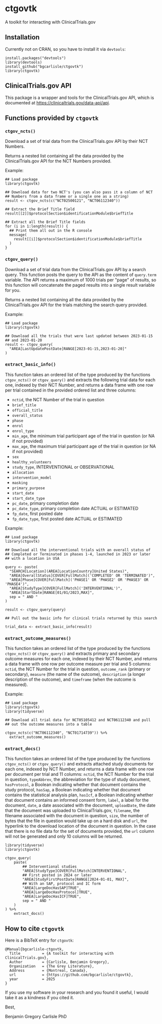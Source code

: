 # ctgovtk

A toolkit for interacting with ClinicalTrials.gov

## Installation

Currently not on CRAN, so you have to install it via `devtools`:

```
install.packages("devtools")
library(devtools)
install_github("bgcarlisle/ctgovtk")
library(ctgovtk)

```

## ClinicalTrials.gov API

This package is a wrapper and tools for the ClinicalTrials.gov API, which is documented at <https://clinicaltrials.gov/data-api/api>.

## Functions provided by `ctgovtk`

### `ctgov_ncts()`

Download a set of trial data from the ClinicalTrials.gov API by their
NCT Numbers.

Returns a nested list containing all the data provided by the
ClinicalTrials.gov API for the NCT Numbers provided.

Example:

```
## Load package
library(ctgovtk)

## Download data for two NCT's (you can also pass it a column of NCT
## Numbers from a data frame or a single one as a string)
result <- ctgov_ncts(c("NCT02500121", "NCT06112340"))

## Extract the Brief Title field
result[[2]]$protocolSection$identificationModule$briefTitle

## Extract all the Brief Title fields
for (i in 1:length(result)) {
  ## Print them all out in the R console
  message(
    result[[i]]$protocolSection$identificationModule$briefTitle
  )
}

```

### `ctgov_query()`

Download a set of trial data from the ClinicalTrials.gov API by a
search query. This function posts the query to the API as the content
of `query.term` variable. The API returns a maximum of 1000 trials per
"page" of results, so this function will concatenate the paged results
into a single result variable for you.

Returns a nested list containing all the data provided by the
ClinicalTrials.gov API for the trials matching the search query
provided.

Example:

```
## Load package
library(ctgovtk)

## Download all the trials that were last updated between 2023-01-15
## and 2023-01-20
result <- ctgov_query(
  "AREA[LastUpdatePostDate]RANGE[2023-01-15,2023-01-20]"
)
```

### `extract_basic_info()`

This function takes an ordered list of the type produced by the
functions `ctgov_ncts()` or `ctgov_query()` and extracts the following
trial data for each one, indexed by their NCT Number, and returns a
data frame with one row per trial contained in the provided ordered
list and three columns:

* `nctid`, the NCT Number of the trial in question
* `brief_title`
* `official_title`
* `overall_status`
* `phase`
* `enrol`
* `enrol_type`
* `min_age`, the minimum trial participant age of the trial in
  question (or NA if not provided)
* `max_age`, the maximum trial participant age of the trial in
  question (or NA if not provided)
* `sex`
* `healthy_volunteers`
* `study_type`, INTERVENTIONAL or OBSERVATIONAL
* `allocation`
* `intervention_model`
* `masking`
* `primary_purpose`
* `start_date`
* `start_date_type`
* `pc_date`, primary completion date
* `pc_date_type`, primary completion date ACTUAL or ESTIMATED
* `fp_date`, first posted date
* `fp_date_type`, first posted date ACTUAL or ESTIMATED

Example:

```
## Load package
library(ctgovtk)

## Download all the interventional trials with an overall status of
## Completed or Terminated in phases 1-4, launched in 2023 or later
## with a location in USA

query <- paste(
  "SEARCH[Location](AREA[LocationCountry]United States)",
  "AREA[OverallStatus]COVER[FullMatch]('COMPLETED' OR 'TERMINATED')",
  "AREA[Phase]COVER[FullMatch]('PHASE1' OR 'PHASE2' OR 'PHASE3' OR 'PHASE4')",
  "AREA[StudyType]COVER[FullMatch]('INTERVENTIONAL')",
  "AREA[StartDate]RANGE[01/01/2023,MAX]",
  sep = " AND "
)

result <- ctgov_query(query)

## Pull out the basic info for clinical trials returned by this search

trial_data <- extract_basic_info(result)

```

### `extract_outcome_measures()`

This function takes an ordered list of the type produced by the
functions `ctgov_ncts()` or `ctgov_query()` and extracts primary and
secondary outcome measures for each one, indexed by their NCT Number,
and returns a data frame with one row per outcome measure per trial
and 5 columns: `nctid`, the NCT Number for the trial in question,
`outcome_rank` (primary or secondary), `measure` (the name of the
outcome), `description` (a longer description of the outcome), and
`timeframe` (when the outcome is measured).

Example:

```
## Load package
library(ctgovtk)
library(tidyverse)

## Download all trial data for NCT05105412 and NCT06112340 and pull
## out the outcome measures into a table

ctgov_ncts(c("NCT06112340", "NCT01714739")) %>%
  extract_outcome_measures()
```

### `extract_docs()`

This function takes an ordered list of the type produced by the
functions `ctgov_ncts()` or `ctgov_query()` and extracts attached
study documents for each one, indexed by NCT Number, and returns a
data frame with one row per document per trial and 11 columns:
`nctid`, the NCT Number for the trial in question, `typeAbbrev`, the
abbreviation for the type of study document, `hasProtocol`, a Boolean
indicating whether that document contains the study protocol,
`hasSap`, a Boolean indicating whether that document contains the
statistical analysis plan, `hasIcf`, a Boolean indicating whether that
document contains an informed consent form, `label`, a label for the
document, `date`, a date associated with the document, `uploadDate`,
the date that the document was uploaded to ClinicalTrials.gov,
`filename`, the filename associated with the document in question,
`size`, the number of bytes that the file in question would take up on
a hard disk and `url`, the hyperlink to the download location of the
document in question. In the case that there is no file data for the
set of documents provided, the `url` column will not be generated and
only 10 columns will be returned.

```
library(tidyverse)
library(ctgovtk)

ctgov_query(
    paste(
        ## Interventional studies
        "AREA[StudyType]COVER[FullMatch]INTERVENTIONAL",
        ## First posted in 2024 or later
        "AREA[StudyFirstPostDate]RANGE[2024-01-01, MAX]",
        ## With an SAP, protocol and IC form
        "AREA[LargeDocHasSAP]TRUE",
        "AREA[LargeDocHasProtocol]TRUE",
        "AREA[LargeDocHasICF]TRUE",
        sep = " AND "
    )
) %>%
    extract_docs()

```

## How to cite `ctgovtk`

Here is a BibTeX entry for `ctgovtk`:

```
@Manual{bgcarlisle-ctgovtk,
  Title          = {A toolkit for interacting with ClinicalTrials.gov},
  Author         = {Carlisle, Benjamin Gregory},
  Organization   = {The Grey Literature},
  Address        = {Montreal, Canada},
  url            = {https://github.com/bgcarlisle/ctgovtk},
  year           = 2025
}
```

If you use my software in your research and you found it useful, I
would take it as a kindness if you cited it.

Best,

Benjamin Gregory Carlisle PhD
